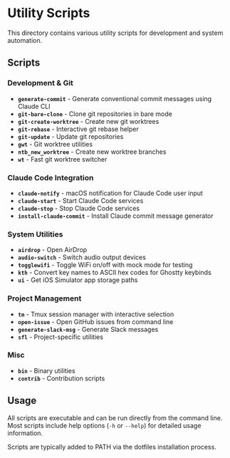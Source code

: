 # Utility Scripts

This directory contains various utility scripts for development and system automation.

## Scripts

### Development & Git

- **`generate-commit`** - Generate conventional commit messages using Claude CLI
- **`git-bare-clone`** - Clone git repositories in bare mode
- **`git-create-worktree`** - Create new git worktrees
- **`git-rebase`** - Interactive git rebase helper
- **`git-update`** - Update git repositories
- **`gwt`** - Git worktree utilities
- **`ntb_new_worktree`** - Create new worktree branches
- **`wt`** - Fast git worktree switcher

### Claude Code Integration

- **`claude-notify`** - macOS notification for Claude Code user input
- **`claude-start`** - Start Claude Code services
- **`claude-stop`** - Stop Claude Code services
- **`install-claude-commit`** - Install Claude commit message generator

### System Utilities

- **`airdrop`** - Open AirDrop
- **`audio-switch`** - Switch audio output devices
- **`togglewifi`** - Toggle WiFi on/off with mock mode for testing
- **`kth`** - Convert key names to ASCII hex codes for Ghostty keybinds
- **`ui`** - Get iOS Simulator app storage paths

### Project Management

- **`tm`** - Tmux session manager with interactive selection
- **`open-issue`** - Open GitHub issues from command line
- **`generate-slack-msg`** - Generate Slack messages
- **`sfl`** - Project-specific utilities

### Misc

- **`bin`** - Binary utilities
- **`contrib`** - Contribution scripts

## Usage

All scripts are executable and can be run directly from the command line. Most scripts include help options (`-h` or `--help`) for detailed usage information.

Scripts are typically added to PATH via the dotfiles installation process.